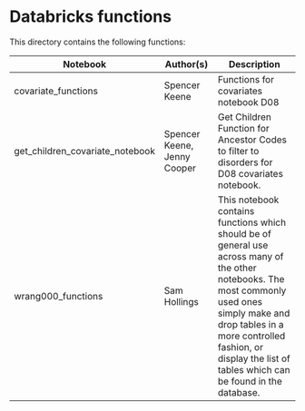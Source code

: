 # Databricks functions

This directory contains the following functions:

| Notebook | Author(s) | Description |
| ----------- | -----------| -----------| 
| covariate_functions | Spencer Keene | Functions for covariates notebook D08 |
| get_children_covariate_notebook | Spencer Keene, Jenny Cooper | Get Children Function for Ancestor Codes to filter to disorders for D08 covariates notebook. |
| wrang000_functions | Sam Hollings | This notebook contains functions which should be of general use across many of the other notebooks. The most commonly used ones simply make and drop tables in a more controlled fashion, or display the list of tables which can be found in the database. |
